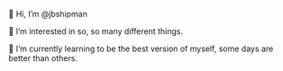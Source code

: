 👋 Hi, I’m @jbshipman

👀 I’m interested in so, so many different things.

🌱 I’m currently learning to be the best version of myself, some days are better than others.

<!---
jbshipman/jbshipman is a ✨ special ✨ repository because its `README.md` (this file) appears on your GitHub profile.
You can click the Preview link to take a look at your changes.
--->

